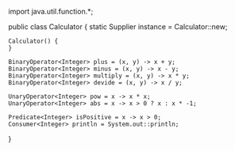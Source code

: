 import java.util.function.*;

public class Calculator {
    static Supplier<Calculator> instance = Calculator::new;

    Calculator() {
    }

    BinaryOperator<Integer> plus = (x, y) -> x + y;
    BinaryOperator<Integer> minus = (x, y) -> x - y;
    BinaryOperator<Integer> multiply = (x, y) -> x * y;
    BinaryOperator<Integer> devide = (x, y) -> x / y;

    UnaryOperator<Integer> pow = x -> x * x;
    UnaryOperator<Integer> abs = x -> x > 0 ? x : x * -1;

    Predicate<Integer> isPositive = x -> x > 0;
    Consumer<Integer> println = System.out::println;
}